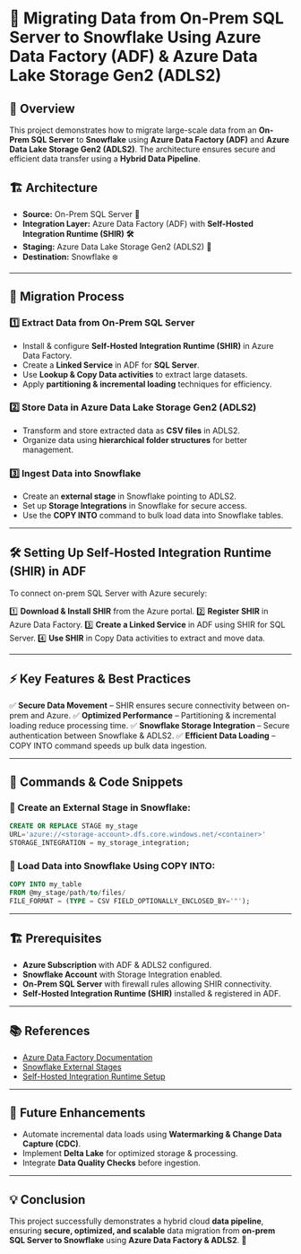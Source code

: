 # 🚀 Migrating Data from On-Prem SQL Server to Snowflake Using Azure Data Factory (ADF) & Azure Data Lake Storage Gen2 (ADLS2)

## 📌 Overview
This project demonstrates how to migrate large-scale data from an **On-Prem SQL Server** to **Snowflake** using **Azure Data Factory (ADF)** and **Azure Data Lake Storage Gen2 (ADLS2)**. The architecture ensures secure and efficient data transfer using a **Hybrid Data Pipeline**.

## 🏗 Architecture

- **Source:** On-Prem SQL Server 🏢
- **Integration Layer:** Azure Data Factory (ADF) with **Self-Hosted Integration Runtime (SHIR) 🛠**
- **Staging:** Azure Data Lake Storage Gen2 (ADLS2) 📂
- **Destination:** Snowflake ❄️

---
## 🔧 Migration Process
### 1️⃣ Extract Data from On-Prem SQL Server
- Install & configure **Self-Hosted Integration Runtime (SHIR)** in Azure Data Factory.
- Create a **Linked Service** in ADF for **SQL Server**.
- Use **Lookup & Copy Data activities** to extract large datasets.
- Apply **partitioning & incremental loading** techniques for efficiency.

### 2️⃣ Store Data in Azure Data Lake Storage Gen2 (ADLS2)
- Transform and store extracted data as **CSV files** in ADLS2.
- Organize data using **hierarchical folder structures** for better management.

### 3️⃣ Ingest Data into Snowflake
- Create an **external stage** in Snowflake pointing to ADLS2.
- Set up **Storage Integrations** in Snowflake for secure access.
- Use the **COPY INTO** command to bulk load data into Snowflake tables.

---
## 🛠 Setting Up Self-Hosted Integration Runtime (SHIR) in ADF
To connect on-prem SQL Server with Azure securely:

1️⃣ **Download & Install SHIR** from the Azure portal.
2️⃣ **Register SHIR** in Azure Data Factory.
3️⃣ **Create a Linked Service** in ADF using SHIR for SQL Server.
4️⃣ **Use SHIR** in Copy Data activities to extract and move data.

---
## ⚡ Key Features & Best Practices
✅ **Secure Data Movement** – SHIR ensures secure connectivity between on-prem and Azure.
✅ **Optimized Performance** – Partitioning & incremental loading reduce processing time.
✅ **Snowflake Storage Integration** – Secure authentication between Snowflake & ADLS2.
✅ **Efficient Data Loading** – COPY INTO command speeds up bulk data ingestion.

---
## 🚀 Commands & Code Snippets
### 🎯 Create an External Stage in Snowflake:
```sql
CREATE OR REPLACE STAGE my_stage
URL='azure://<storage-account>.dfs.core.windows.net/<container>'
STORAGE_INTEGRATION = my_storage_integration;
```

### 🎯 Load Data into Snowflake Using COPY INTO:
```sql
COPY INTO my_table
FROM @my_stage/path/to/files/
FILE_FORMAT = (TYPE = CSV FIELD_OPTIONALLY_ENCLOSED_BY='"');
```
---
## 🏗 Prerequisites
- **Azure Subscription** with ADF & ADLS2 configured.
- **Snowflake Account** with Storage Integration enabled.
- **On-Prem SQL Server** with firewall rules allowing SHIR connectivity.
- **Self-Hosted Integration Runtime (SHIR)** installed & registered in ADF.

---
## 📚 References
- [Azure Data Factory Documentation](https://learn.microsoft.com/en-us/azure/data-factory/)
- [Snowflake External Stages](https://docs.snowflake.com/en/user-guide/data-load-external-tutorial.html)
- [Self-Hosted Integration Runtime Setup](https://learn.microsoft.com/en-us/azure/data-factory/create-self-hosted-integration-runtime)

---
## 🚀 Future Enhancements
- Automate incremental data loads using **Watermarking & Change Data Capture (CDC)**.
- Implement **Delta Lake** for optimized storage & processing.
- Integrate **Data Quality Checks** before ingestion.

---
## 💡 Conclusion
This project successfully demonstrates a hybrid cloud **data pipeline**, ensuring **secure, optimized, and scalable** data migration from **on-prem SQL Server to Snowflake** using **Azure Data Factory & ADLS2**. 🚀

